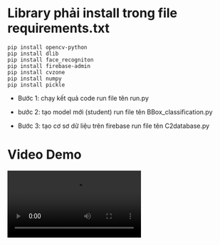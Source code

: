 
# Library phải install trong file requirements.txt
    pip install opencv-python
    pip install dlib
    pip install face_recogniton
    pip install firebase-admin
    pip install cvzone
    pip install numpy
    pip install pickle

+ Bước 1: chạy kết quả code
    run file tên run.py

+ bước 2: tạo model mới (student)
    run file tên BBox_classification.py

+ Bước 3: tạo cơ sơ dữ liệu trên firebase
    run file tên C2database.py

# Video Demo

<video controls src="Video_Demo/facial attendance.mp4" title="Title"></video>
